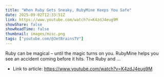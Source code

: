 ```yaml
---
title: "When Ruby Gets Sneaky, RubyMine Keeps You Safe"
date: 2025-09-02T12:33:51Z
link: https://www.youtube.com/watch?v=K4zdJ4eug9M
showShare: false
showReadTime: false
thumbnail: images/misc.png
tags: ["youtube.com/@JetBrainsTV"]
---
```

Ruby can be magical – until the magic turns on you. RubyMine helps you see an accident coming before it hits. The Ruby and ...

- Link to article: https://www.youtube.com/watch?v=K4zdJ4eug9M